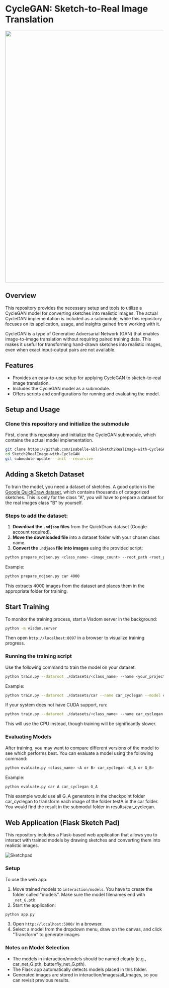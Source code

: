 # CycleGAN: Sketch-to-Real Image Translation
<picture>
  <img src="https://github.com/user-attachments/assets/3e45dd0c-5053-4501-8f1b-6b1d3a04a12f" width="800">
</picture>


## Overview
This repository provides the necessary setup and tools to utilize a CycleGAN model for converting sketches into realistic images. The actual CycleGAN implementation is included as a submodule, while this repository focuses on its application, usage, and insights gained from working with it.

CycleGAN is a type of Generative Adversarial Network (GAN) that enables image-to-image translation without requiring paired training data. This makes it useful for transforming hand-drawn sketches into realistic images, even when exact input-output pairs are not available.

## Features
- Provides an easy-to-use setup for applying CycleGAN to sketch-to-real image translation.
- Includes the CycleGAN model as a submodule.
- Offers scripts and configurations for running and evaluating the model.

## Setup and Usage

### Clone this repository and initialize the submodule
First, clone this repository and initialize the CycleGAN submodule, which contains the actual model implementation.

```bash
git clone https://github.com/Isabelle-Gbl/Sketch2RealImage-with-CycleGAN.git
cd Sketch2RealImage-with-CycleGAN
git submodule update --init --recursive
```

## Adding a Sketch Dataset
To train the model, you need a dataset of sketches. A good option is the [Google QuickDraw dataset](https://console.cloud.google.com/storage/browser/quickdraw_dataset/full/simplified), which contains thousands of categorized sketches. This is only for the class "A", you will have to prepare a dataset for the real images class "B" by yourself.

### Steps to add the dataset:
1. **Download the `.ndjson` files** from the QuickDraw dataset (Google account required).
2. **Move the downloaded file** into a dataset folder with your chosen class name.
3. **Convert the `.ndjson` file into images** using the provided script:
```bash
python prepare_ndjson.py <class_name> <image_count> --root_path <root_path>
```
Example:
```bash
python prepare_ndjson.py car 4000
```
This extracts 4000 images from the dataset and places them in the appropriate folder for training.

## Start Training
To monitor the training process, start a Visdom server in the background:
```bash
python -m visdom.server
```
Then open `http://localhost:8097` in a browser to visualize training progress.

### Running the training script
Use the following command to train the model on your dataset:
```bash
python train.py --dataroot ./datasets/<class_name> --name <your_project_name> --model cycle_gan
```
Example:
```bash
python train.py --dataroot ./datasets/car --name car_cyclegan --model cycle_gan
```

If your system does not have CUDA support, run:
```bash
python train.py --dataroot ./datasets/<class_name> --name car_cyclegan --model cycle_gan --gpu_ids -1
```
This will use the CPU instead, though training will be significantly slower.


### Evaluating Models
After training, you may want to compare different versions of the model to see which performs best. You can evaluate a model using the following command:
```bash
python evaluate.py <class_name> <A or B> car_cyclegan <G_A or G_B>
```

Example:
```bash
python evaluate.py car A car_cyclegan G_A
```
This example would use all G_A generators in the checkpoint folder car_cyclegan to transform each image of the folder testA in the car folder. You would find the result in the submodul folder in results/car_cyclegan.

## Web Application (Flask Sketch Pad)
This repository includes a Flask-based web application that allows you to interact with trained models by drawing sketches and converting them into realistic images.

![Sketchpad](https://github.com/user-attachments/assets/279edd77-d87d-4cef-9055-e8d2ae6293fa)

### Setup
To use the web app:
1. Move trained models to `interaction/models`. You have to create the folder called "models". Make sure the model filenames end with `_net_G.pth`.
2. Start the application:
```bash
python app.py
```
3. Open `http://localhost:5000/` in a browser.
4. Select a model from the dropdown menu, draw on the canvas, and click "Transform" to generate images

### Notes on Model Selection
- The models in interaction/models should be named clearly (e.g., car_net_G.pth, butterfly_net_G.pth).
- The Flask app automatically detects models placed in this folder.
- Generated images are stored in interaction/images/all_images, so you can revisit previous results.
